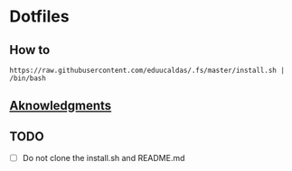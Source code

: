# Dotfiles

## How to

```
https://raw.githubusercontent.com/eduucaldas/.fs/master/install.sh | /bin/bash
```

## [Aknowledgments](https://www.atlassian.com/git/tutorials/dotfiles)

## TODO
* [ ] Do not clone the install.sh and README.md
